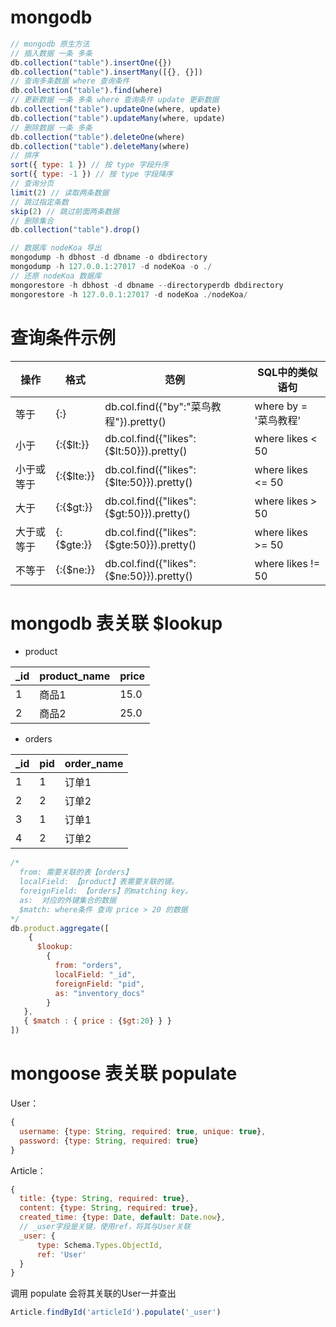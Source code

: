 # mongodb

``` js
// mongodb 原生方法
// 插入数据 一条 多条
db.collection("table").insertOne({})
db.collection("table").insertMany([{}, {}])
// 查询多条数据 where 查询条件
db.collection("table").find(where)
// 更新数据 一条 多条 where 查询条件 update 更新数据
db.collection("table").updateOne(where, update)
db.collection("table").updateMany(where, update)
// 删除数据 一条 多条
db.collection("table").deleteOne(where)
db.collection("table").deleteMany(where)
// 排序
sort({ type: 1 }) // 按 type 字段升序
sort({ type: -1 }) // 按 type 字段降序
// 查询分页
limit(2) // 读取两条数据
// 跳过指定条数
skip(2) // 跳过前面两条数据
// 删除集合
db.collection("table").drop()

// 数据库 nodeKoa 导出 
mongodump -h dbhost -d dbname -o dbdirectory
mongodump -h 127.0.0.1:27017 -d nodeKoa -o ./
// 还原 nodeKoa 数据库 
mongorestore -h dbhost -d dbname --directoryperdb dbdirectory
mongorestore -h 127.0.0.1:27017 -d nodeKoa ./nodeKoa/
```

# 查询条件示例

| 操作	| 格式	| 范例	| SQL中的类似语句 |
| --- | ---  | ---  | ---  |
| 等于	| {<key>:<value>}	| db.col.find({"by":"菜鸟教程"}).pretty()	| where by = '菜鸟教程' |
| 小于	| {<key>:{$lt:<value>}}	| db.col.find({"likes":{$lt:50}}).pretty()	| where likes < 50 |
| 小于或等于	| {<key>:{$lte:<value>}}	| db.col.find({"likes":{$lte:50}}).pretty()	| where likes <= 50 |
| 大于	| {<key>:{$gt:<value>}}	| db.col.find({"likes":{$gt:50}}).pretty()	| where likes > 50 |
| 大于或等于	| {<key>:{$gte:<value>}}	| db.col.find({"likes":{$gte:50}}).pretty()	| where likes >= 50 |
| 不等于	| {<key>:{$ne:<value>}}	| db.col.find({"likes":{$ne:50}}).pretty()	| where likes != 50 |

# mongodb 表关联 $lookup

* product

| _id | product_name   | price  |
| --- | ---  | ---  |
|   1   |   商品1   |   15.0   |
|   2   |   商品2   |   25.0   |

* orders

| _id | pid   | order_name  |
| --- | ---  | ---  |
|   1   |   1   |   订单1   |
|   2   |   2   |   订单2   |
|   3   |   1   |   订单1   |
|   4   |   2   |   订单2   |

``` js
/*
  from: 需要关联的表【orders】
  localField: 【product】表需要关联的键。
  foreignField: 【orders】的matching key。
  as:  对应的外键集合的数据
  $match: where条件 查询 price > 20 的数据
*/
db.product.aggregate([
    {
      $lookup:
        {
          from: "orders",
          localField: "_id",
          foreignField: "pid",
          as: "inventory_docs"
        }
   },
   { $match : { price : {$gt:20} } }
])
```

# mongoose 表关联 populate

User：

``` js
{
  username: {type: String, required: true, unique: true},
  password: {type: String, required: true}
}
```
Article：

``` js
{
  title: {type: String, required: true},
  content: {type: String, required: true},
  created_time: {type: Date, default: Date.now},
  // _user字段是关键，使用ref，将其与User关联
  _user: {
      type: Schema.Types.ObjectId,
      ref: 'User'
  }
}
```
调用 populate 会将其关联的User一并查出
``` js
Article.findById('articleId').populate('_user')
```
